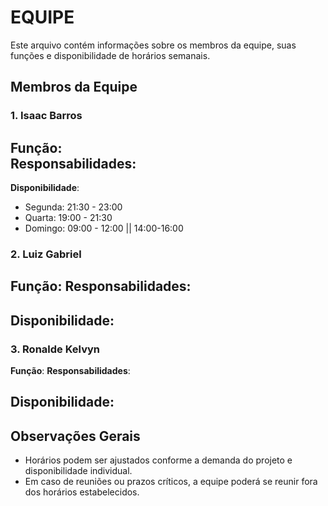 # EQUIPE

Este arquivo contém informações sobre os membros da equipe, suas funções e disponibilidade de horários semanais.

## Membros da Equipe

### 1. Isaac Barros
**Função**:  
**Responsabilidades**:
- 

  
**Disponibilidade**:
- Segunda: 21:30 - 23:00
- Quarta: 19:00 - 21:30
- Domingo: 09:00 - 12:00 || 14:00-16:00

### 2. Luiz Gabriel
**Função**: 
**Responsabilidades**:
- 

**Disponibilidade**:
- 

### 3. Ronalde Kelvyn
**Função**:
**Responsabilidades**:


**Disponibilidade**:
- 
## Observações Gerais
- Horários podem ser ajustados conforme a demanda do projeto e disponibilidade individual.
- Em caso de reuniões ou prazos críticos, a equipe poderá se reunir fora dos horários estabelecidos.
